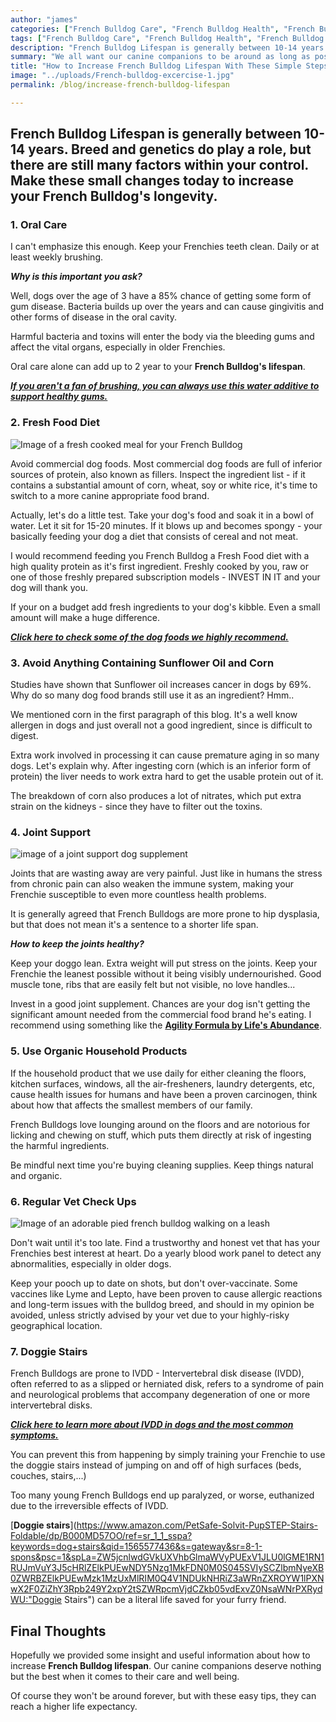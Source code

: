 ```yaml
---
author: "james"
categories: ["French Bulldog Care", "French Bulldog Health", "French Bulldog Life Expectancy", "French Bulldog Lifespan"]
tags: ["French Bulldog Care", "French Bulldog Health", "French Bulldog Life Expectancy", "French Bulldog Lifespan"]
description: "French Bulldog Lifespan is generally between 10-14 years. Not remotely long enough. Follow these simple steps to increase longevity."
summary: "We all want our canine companions to be around as long as possible. Increase your French Bulldogs Life expectancy by following these simple steps."
title: "How to Increase French Bulldog Lifespan With These Simple Steps"
image: "../uploads/French-bulldog-excercise-1.jpg"
permalink: /blog/increase-french-bulldog-lifespan

---
```

## French Bulldog Lifespan is generally between 10-14 years. Breed and genetics do play a role, but there are still many factors within your control. Make these small changes today to increase your French Bulldog's longevity.

### **1. Oral Care**

I can't emphasize this enough. Keep your Frenchies teeth clean. Daily or at least weekly brushing. 

**_Why is this important you ask?_**

Well,  dogs over the age of 3 have a 85% chance of getting some form of gum disease. Bacteria builds up over the years and can cause  gingivitis and other forms of disease in the oral cavity.

Harmful bacteria and toxins will enter the body via the bleeding gums and affect the vital organs, especially in older Frenchies.

Oral care alone can add up to 2 year to your **French Bulldog's lifespan**.

[**_If you aren't a fan of brushing, you can always use this water additive to support healthy gums._**](https://www.amazon.com/Oxyfresh-Premium-Dental-Care-Solution/dp/B002OXHJ6Y/ref=sr_1_4?keywords=dog+oral+care&qid=1565496400&s=gateway&sr=8-4 "Dog Oral Care")

### **2. Fresh Food Diet**

![Image of a fresh cooked meal for your French Bulldog](../uploads/home-cooked-food-for-your-french-bulldog_3.jpg "Fresh-French-Bulldog-Food")

Avoid commercial dog foods. Most  commercial dog foods are full of inferior sources of protein, also known as fillers. Inspect the ingredient list - if it contains a substantial amount of corn, wheat, soy or white rice, it's time to switch to a more canine appropriate food brand.

Actually, let's do a little test. Take your dog's food and soak it in a bowl of water. Let it sit for 15-20 minutes. If it blows up and becomes spongy - your basically feeding your dog a diet that consists of cereal and not meat.

I would recommend feeding you French Bulldog a Fresh Food diet with a high quality protein as it's first ingredient. Freshly cooked by you, raw or one of those freshly prepared subscription models - INVEST IN IT and your dog will thank you.

If your on a budget add fresh ingredients to your dog's kibble. Even a small amount will make a huge difference.

[**_Click here to check some of the dog foods we highly recommend._**](https://ethicalfrenchie.com/blog/french-bulldog-care-13-best-dog-food-brands/ "Best French Bulldog Foods")

### **3. Avoid Anything Containing Sunflower Oil and Corn**

Studies have shown that Sunflower oil increases cancer in dogs by 69%. Why do so many dog food brands still use it as an ingredient? Hmm..

We mentioned corn in the first paragraph of this blog. It's a well know allergen in dogs and just overall not a good ingredient, since is difficult to digest.

Extra work involved in processing it can cause premature aging in so many dogs. Let's explain why. After ingesting corn (which is an inferior form of protein) the liver needs to work extra hard to get the usable protein out of it.

The breakdown of corn also produces a lot of nitrates, which put extra strain on the kidneys - since they have to filter out the toxins.

### **4. Joint Support**

![image of a joint support dog supplement](../uploads/joint-support-supplement.png "joint-support-dog-supplement")

Joints that are wasting away are very painful. Just like in humans the stress from chronic pain can also weaken the immune system, making your Frenchie susceptible to even more countless health problems.

It is generally agreed that French Bulldogs are more prone to hip dysplasia, but that does not mean it's a sentence to a shorter life span.

**_How to keep the joints healthy?_**

Keep your doggo lean. Extra weight will put stress on the joints. Keep your Frenchie the leanest possible without it being visibly undernourished. Good muscle tone, ribs that are easily felt but not visible, no love handles...

Invest in a good joint supplement. Chances are your dog isn't getting the significant amount needed from the commercial food brand he's eating. I recommend using something like the [**Agility Formula by Life's Abundance**](https://lifesabundance.com/pets/supplements/agility.aspx "Dog Joint Supplement ").

### **5. Use Organic Household Products**

If the household product that we use daily for either cleaning the floors, kitchen surfaces, windows, all the air-fresheners, laundry detergents, etc, cause health issues for humans and have been a proven carcinogen, think about how that affects the smallest members of our family.

French Bulldogs love lounging around on the floors and are notorious for licking and chewing on stuff, which puts them directly at risk of ingesting the harmful ingredients.

Be mindful next time you're buying cleaning supplies. Keep things natural and organic.

### **6. Regular Vet Check Ups**

![Image of an adorable pied french bulldog walking on a leash](../uploads/French-bulldog-walking.jpg "french-bulldog-walking")

Don't wait until it's too late. Find a trustworthy and honest vet that has your Frenchies best interest at heart. Do a yearly blood work panel to detect any abnormalities, especially in older dogs.

Keep your pooch up to date on shots, but don't over-vaccinate. Some vaccines like Lyme and Lepto, have been proven to cause allergic reactions and long-term issues with the bulldog breed, and should in my opinion be avoided, unless strictly advised by your vet due to your highly-risky geographical location.

### **7. Doggie Stairs**

French Bulldogs are prone to IVDD - Intervertebral disk disease (IVDD), often referred to as a slipped or herniated disk, refers to a syndrome of pain and neurological problems that accompany degeneration of one or more intervertebral disks. 

[**_Click here to learn more about IVDD in dogs and the most common symptoms._**](https://thepetwiki.com/wiki/intervertibral_disc_disease/ "IVDD in dogs")

You can prevent this from happening by simply training your Frenchie to use the doggie stairs instead of jumping on and off of high surfaces (beds, couches, stairs,...)

Too many young French Bulldogs end up paralyzed, or worse, euthanized due to the irreversible effects of IVDD. 

[**Doggie stairs**](https://www.amazon.com/PetSafe-Solvit-PupSTEP-Stairs-Foldable/dp/B000MD57OO/ref=sr_1_1_sspa?keywords=dog+stairs&qid=1565577436&s=gateway&sr=8-1-spons&psc=1&spLa=ZW5jcnlwdGVkUXVhbGlmaWVyPUExV1JLU0lGME1RN1RUJmVuY3J5cHRlZElkPUEwNDY5Nzg1MkFDN0M0S045SVIySCZlbmNyeXB0ZWRBZElkPUEwMzk1MzUxMlRIM0Q4V1NDUkNHRiZ3aWRnZXROYW1lPXNwX2F0ZiZhY3Rpb249Y2xpY2tSZWRpcmVjdCZkb05vdExvZ0NsaWNrPXRydWU:"Doggie Stairs") can be a literal life saved for your furry friend. 

## Final Thoughts

Hopefully we provided some insight and useful information about how to increase **French Bulldog lifespan**. Our canine companions deserve nothing but the best when it comes to their care and well being.

Of course they won't be around forever, but with these easy tips, they can reach a higher life expectancy.